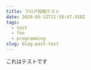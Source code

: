 ```yaml
---
title: ブログ投稿テスト
date: 2020-05-12T21:58:47.910Z
tags:
  - test
  - foo
  - programming
slug: blog-post-test
---
```

これはテストです